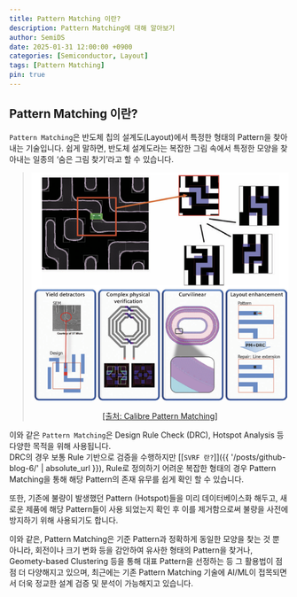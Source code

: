 ```yaml
---
title: Pattern Matching 이란?
description: Pattern Matching에 대해 알아보기
author: SemiDS
date: 2025-01-31 12:00:00 +0900
categories: [Semiconductor, Layout]
tags: [Pattern Matching]
pin: true
---
```


## Pattern Matching 이란?
`Pattern Matching`은 반도체 칩의 설계도(Layout)에서 특정한 형태의 Pattern을 찾아내는 기술입니다. 쉽게 말하면, 반도체 설계도라는 복잡한 그림 속에서 특정한 모양을 찾아내는 일종의 ‘숨은 그림 찾기’라고 할 수 있습니다.  

><img src="/assets/img/posting/2025-01-31-github-blog-1_1.png" alt="PM" width="500">  
><p style="text-align: center;"><a href="https://static.sw.cdn.siemens.com/siemens-disw-assets/public/4voCYTCVQsvElaC3G0LdUv/en-US/Siemens-SW-Calibre-Pattern-Matching-FS-82862-C2.pdf">[출처: Calibre Pattern Matching]</a></p>

이와 같은 `Pattern Matching`은 Design Rule Check (DRC), Hotspot Analysis 등 다양한 목적을 위해 사용됩니다.  
DRC의 경우 보통 Rule 기반으로 검증을 수행하지만 [[`SVRF 란?`]]({{ '/posts/github-blog-6/' | absolute_url }}), Rule로 정의하기 어려운 복잡한 형태의 경우 Pattern Matching을 통해 해당 Pattern의 존재 유무를 쉽게 확인 할 수 있습니다.  

또한, 기존에 불량이 발생했던 Pattern (Hotspot)들을 미리 데이터베이스화 해두고, 새로운 제품에 해당 Pattern들이 사용 되었는지 확인 후 이를 제거함으로써 불량을 사전에 방지하기 위해 사용되기도 합니다.

이와 같은, Pattern Matching은 기준 Pattern과 정확하게 동일한 모양을 찾는 것 뿐 아니라, 회전이나 크기 변화 등을 감안하여 유사한 형태의 Pattern을 찾거나, Geomety-based Clustering 등을 통해 대표 Pattern을 선정하는 등 그 활용법이 점점 더 다양해지고 있으며, 최근에는 기존 Pattern Matching 기술에 AI/ML이 접목되면서 더욱 정교한 설계 검증 및 분석이 가능해지고 있습니다.